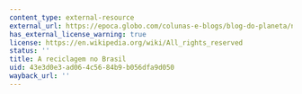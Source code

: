 ```yaml
---
content_type: external-resource
external_url: https://epoca.globo.com/colunas-e-blogs/blog-do-planeta/noticia/2015/12/lixo-zero-uma-nova-era-da-reciclagem-no-brasil.html
has_external_license_warning: true
license: https://en.wikipedia.org/wiki/All_rights_reserved
status: ''
title: A reciclagem no Brasil
uid: 43e3d0e3-ad06-4c56-84b9-b056dfa9d050
wayback_url: ''
---
```

